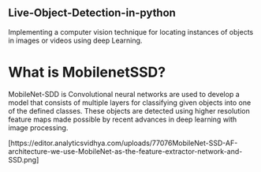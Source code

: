 ## Live-Object-Detection-in-python

Implementing a computer vision technique for locating instances of objects in images or videos using deep Learning.

# What is MobilenetSSD?

<p><bold>MobileNet-SDD is </bold> Convolutional neural networks are used to develop a model that consists of multiple layers for classifying given objects into one of the defined classes. These objects are detected using higher resolution feature maps made possible by recent advances in deep learning with image processing.</p>
[https://editor.analyticsvidhya.com/uploads/77076MobileNet-SSD-AF-architecture-we-use-MobileNet-as-the-feature-extractor-network-and-SSD.png]
